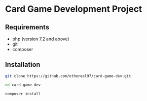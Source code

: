 # Card Game Development Project

## Requirements

- php (version 7.2 and above)
- git
- composer

## Installation

```bash
git clone https://github.com/ethereal97/card-game-dev.git

cd card-game-dev

composer install
```
